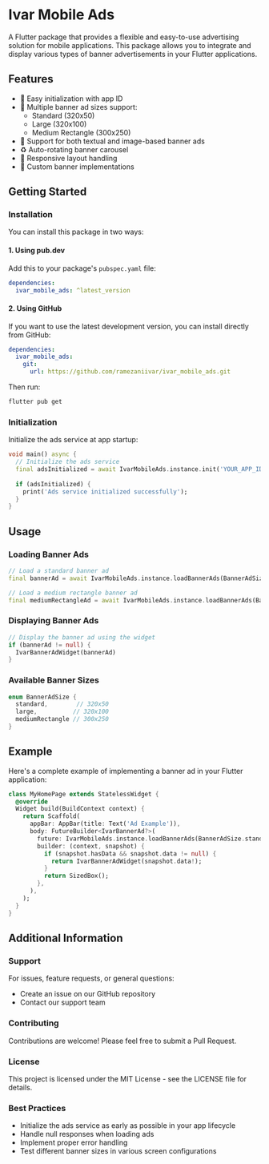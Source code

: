 <!--
This README describes the package. If you publish this package to pub.dev,
this README's contents appear on the landing page for your package.

For information about how to write a good package README, see the guide for
[writing package pages](https://dart.dev/tools/pub/writing-package-pages).

For general information about developing packages, see the Dart guide for
[creating packages](https://dart.dev/guides/libraries/create-packages)
and the Flutter guide for
[developing packages and plugins](https://flutter.dev/to/develop-packages).
-->
# Ivar Mobile Ads

A Flutter package that provides a flexible and easy-to-use advertising solution for mobile applications. This package allows you to integrate and display various types of banner advertisements in your Flutter applications.

## Features

- 🚀 Easy initialization with app ID
- 📱 Multiple banner ad sizes support:
  - Standard (320x50)
  - Large (320x100)
  - Medium Rectangle (300x250)
- 🎯 Support for both textual and image-based banner ads
- ♻️ Auto-rotating banner carousel
- 📐 Responsive layout handling
- 🎨 Custom banner implementations

## Getting Started

### Installation

You can install this package in two ways:

#### 1. Using pub.dev

Add this to your package's `pubspec.yaml` file:

```yaml
dependencies:
  ivar_mobile_ads: ^latest_version
```

#### 2. Using GitHub

If you want to use the latest development version, you can install directly from GitHub:

```yaml
dependencies:
  ivar_mobile_ads:
    git:
      url: https://github.com/ramezaniivar/ivar_mobile_ads.git
```

Then run:
```bash
flutter pub get
```

### Initialization

Initialize the ads service at app startup:

```dart
void main() async {
  // Initialize the ads service
  final adsInitialized = await IvarMobileAds.instance.init('YOUR_APP_ID');
  
  if (adsInitialized) {
    print('Ads service initialized successfully');
  }
}
```

## Usage

### Loading Banner Ads

```dart
// Load a standard banner ad
final bannerAd = await IvarMobileAds.instance.loadBannerAds(BannerAdSize.standard);

// Load a medium rectangle banner ad
final mediumRectangleAd = await IvarMobileAds.instance.loadBannerAds(BannerAdSize.mediumRectangle);
```

### Displaying Banner Ads

```dart
// Display the banner ad using the widget
if (bannerAd != null) {
  IvarBannerAdWidget(bannerAd)
}
```

### Available Banner Sizes

```dart
enum BannerAdSize {
  standard,        // 320x50
  large,          // 320x100
  mediumRectangle // 300x250
}
```

## Example

Here's a complete example of implementing a banner ad in your Flutter application:

```dart
class MyHomePage extends StatelessWidget {
  @override
  Widget build(BuildContext context) {
    return Scaffold(
      appBar: AppBar(title: Text('Ad Example')),
      body: FutureBuilder<IvarBannerAd?>(
        future: IvarMobileAds.instance.loadBannerAds(BannerAdSize.standard),
        builder: (context, snapshot) {
          if (snapshot.hasData && snapshot.data != null) {
            return IvarBannerAdWidget(snapshot.data!);
          }
          return SizedBox();
        },
      ),
    );
  }
}
```

## Additional Information

### Support

For issues, feature requests, or general questions:
- Create an issue on our GitHub repository
- Contact our support team

### Contributing

Contributions are welcome! Please feel free to submit a Pull Request.

### License

This project is licensed under the MIT License - see the LICENSE file for details.

### Best Practices

- Initialize the ads service as early as possible in your app lifecycle
- Handle null responses when loading ads
- Implement proper error handling
- Test different banner sizes in various screen configurations